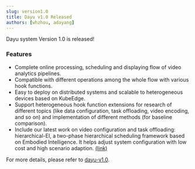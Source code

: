 ```yaml
---
slug: version1.0
title: Dayu v1.0 Released
authors: [whzhou, adayang]
---
```


Dayu system Version 1.0 is released!

### Features
- Complete online processing, scheduling and displaying flow of video analytics pipelines.
- Compatible with different operations among the whole flow with various hook functions.
- Easy to deploy on distributed systems and scalable to heterogeneous devices based on KubeEdge.
- Support heterogeneous hook function extensions for research of different topics (like data configuration, task offloading, video encoding, and so on) and implementation of different methods (for baseline comparison).
- Include our latest work on video configuration and task offloading: hierarchical-EI, a two-phase hierarchical scheduling framework based on Embodied Intelligence. It helps adjust system configuration with low cost and high scenario adaption.  [(link)](https://github.com/dayu-autostreamer/dayu/tree/v1.0/template/scheduler/hei.yaml)

For more details, please refer to [dayu-v1.0](https://github.com/dayu-autostreamer/dayu/releases/tag/v1.0).
